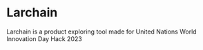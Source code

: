 # Larchain
Larchain is a product exploring tool made for United Nations  World Innovation Day Hack 2023

